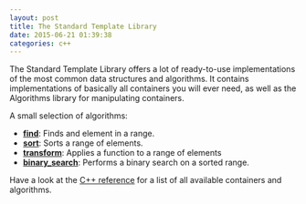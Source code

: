 ```yaml
---
layout: post
title: The Standard Template Library
date: 2015-06-21 01:39:38
categories: c++
---
```


The Standard Template Library offers a lot of ready-to-use implementations of the most common data structures and algorithms. It contains implementations of basically all containers you will ever need, as well as the Algorithms library for manipulating containers.

A small selection of algorithms:

* __[find](http://en.cppreference.com/w/cpp/algorithm/find)__: Finds and element in a range.
* __[sort](http://en.cppreference.com/w/cpp/algorithm/sort)__: Sorts a range of elements.
* __[transform](http://en.cppreference.com/w/cpp/algorithm/transform)__: Applies a function to a range of elements
* __[binary_search](http://en.cppreference.com/w/cpp/algorithm/binary_search)__: Performs a binary search on a sorted range.

Have a look at the [C++ reference](http://en.cppreference.com/w/) for a list of all available containers and algorithms.
